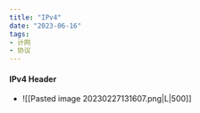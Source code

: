 ```yaml
---
title: "IPv4"
date: "2023-06-16"
tags:
- 计网
- 协议
---
```


#### IPv4 Header
- ![[Pasted image 20230227131607.png|L|500]]